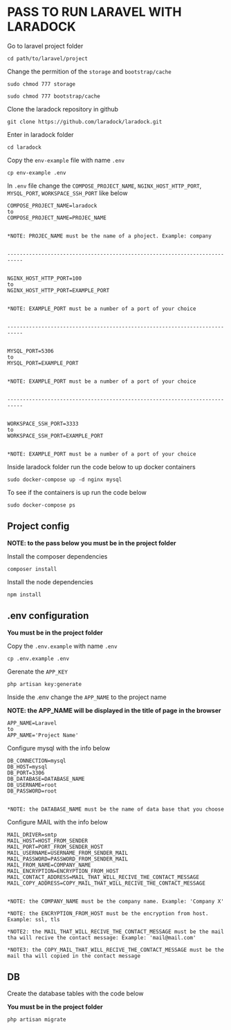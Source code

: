 # PASS TO RUN LARAVEL WITH LARADOCK

Go to laravel project folder

```console
cd path/to/laravel/project
```

Change the permition of the `storage` and `bootstrap/cache`

```
sudo chmod 777 storage

sudo chmod 777 bootstrap/cache
```

Clone the laradock repository in github

```console
git clone https://github.com/laradock/laradock.git
```

Enter in laradock folder

```console
cd laradock
```

Copy the `env-example` file with name `.env`

```console
cp env-example .env
```

In `.env` file change the `COMPOSE_PROJECT_NAME`, `NGINX_HOST_HTTP_PORT`, `MYSQL_PORT`, `WORKSPACE_SSH_PORT` like below

```
COMPOSE_PROJECT_NAME=laradock
to
COMPOSE_PROJECT_NAME=PROJEC_NAME


*NOTE: PROJEC_NAME must be the name of a phoject. Example: company


---------------------------------------------------------------------------


NGINX_HOST_HTTP_PORT=100
to
NGINX_HOST_HTTP_PORT=EXAMPLE_PORT


*NOTE: EXAMPLE_PORT must be a number of a port of your choice


---------------------------------------------------------------------------


MYSQL_PORT=5306
to
MYSQL_PORT=EXAMPLE_PORT


*NOTE: EXAMPLE_PORT must be a number of a port of your choice


---------------------------------------------------------------------------


WORKSPACE_SSH_PORT=3333
to
WORKSPACE_SSH_PORT=EXAMPLE_PORT


*NOTE: EXAMPLE_PORT must be a number of a port of your choice
```

Inside laradock folder run the code below to up docker containers

```console
sudo docker-compose up -d nginx mysql
```

To see if the containers is up run the code below

```console
sudo docker-compose ps
```


## Project config

**NOTE: to the pass below you must be in the project folder**

Install the composer dependencies

```console
composer install
```

Install the node dependencies

```console
npm install
```


## .env configuration

**You must be in the project folder**

Copy the `.env.example` with name `.env`

```console
cp .env.example .env
```

Gerenate the `APP_KEY`

```console
php artisan key:generate
```

Inside the .env change the `APP_NAME` to the project name

**NOTE: the APP_NAME will be displayed in the title of page in the browser**

```
APP_NAME=Laravel
to
APP_NAME='Project Name'
```

Configure mysql with the info below

```
DB_CONNECTION=mysql
DB_HOST=mysql
DB_PORT=3306
DB_DATABASE=DATABASE_NAME
DB_USERNAME=root
DB_PASSWORD=root


*NOTE: the DATABASE_NAME must be the name of data base that you choose
```

Configure MAIL with the info below

```
MAIL_DRIVER=smtp
MAIL_HOST=HOST_FROM_SENDER
MAIL_PORT=PORT_FROM_SENDER_HOST
MAIL_USERNAME=USERNAME_FROM_SENDER_MAIL
MAIL_PASSWORD=PASSWORD_FROM_SENDER_MAIL
MAIL_FROM_NAME=COMPANY_NAME
MAIL_ENCRYPTION=ENCRYPTION_FROM_HOST
MAIL_CONTACT_ADDRESS=MAIL_THAT_WILL_RECIVE_THE_CONTACT_MESSAGE
MAIL_COPY_ADDRESS=COPY_MAIL_THAT_WILL_RECIVE_THE_CONTACT_MESSAGE


*NOTE: the COMPANY_NAME must be the company name. Example: 'Company X'

*NOTE: the ENCRYPTION_FROM_HOST must be the encryption from host. Example: ssl, tls

*NOTE2: the MAIL_THAT_WILL_RECIVE_THE_CONTACT_MESSAGE must be the mail tha will recive the contact message: Example: 'mail@mail.com'

*NOTE3: the COPY_MAIL_THAT_WILL_RECIVE_THE_CONTACT_MESSAGE must be the mail tha will copied in the contact message
```


## DB

Create the database tables with the code below

**You must be in the project folder**

```console
php artisan migrate
```
